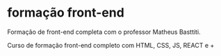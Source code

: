 # formação front-end
 Formação de front-end completa com o professor Matheus Basttiti.

Curso de formação front-end completo com HTML, CSS, JS, REACT e +

